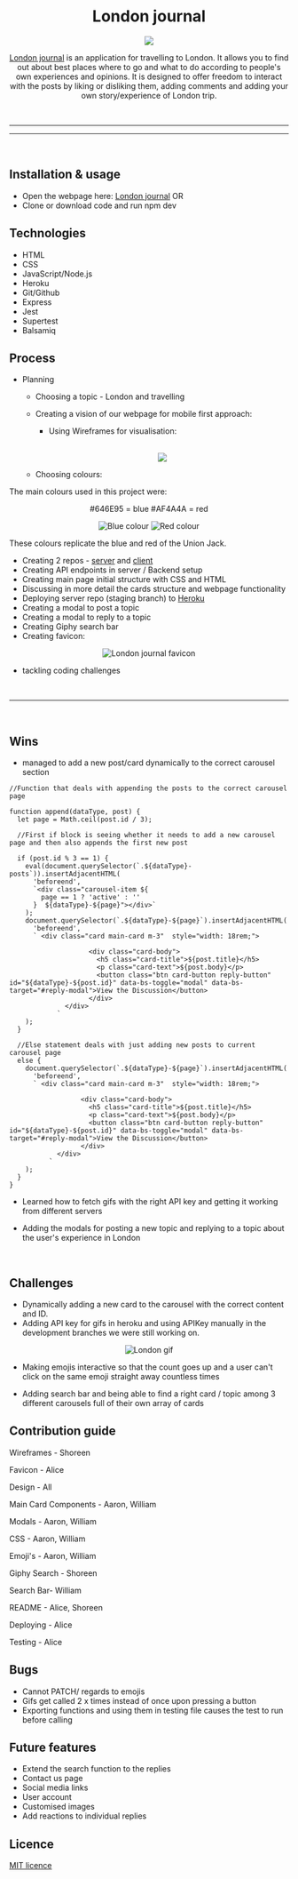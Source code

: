 <h1 align="center">London journal</h1>

<p align="center">
<img src="https://i.ibb.co/k0fJSY8/hugo-sousa-1-Z7-QDZq-T2-QQ-verysmall.jpg">
</p>


<div align="center">


[London journal](https://journal-to-end-all-journals.herokuapp.com/) is an application for travelling to London. It allows you to find out about best places where to go and what to do according to people's own experiences and opinions. It is designed to offer freedom to interact with the posts by liking or disliking them, adding comments and adding your own story/experience of London trip.

<br>

</div>

---

---

<br>

## Installation & usage

- Open the webpage here: [London journal](https://journal-to-end-all-journals.herokuapp.com/) OR
- Clone or download code and run npm dev

## Technologies

- HTML
- CSS
- JavaScript/Node.js
- Heroku
- Git/Github
- Express
- Jest
- Supertest
- Balsamiq

## Process

- Planning

  - Choosing a topic - London and travelling

  - Creating a vision of our webpage for mobile first approach:

    - Using Wireframes for visualisation:

    <br>

    <div align="center">


    ![](https://i.ibb.co/L9q6HdT/Screenshot-2022-05-17-120959.png)

    </div>

  - Choosing colours:

The main colours used in this project were:

<div align="center">


#646E95 = blue
#AF4A4A = red

![Blue colour](https://i.ibb.co/0C9wcM5/Screenshot-2022-05-17-095516.png)
![Red colour](https://i.ibb.co/vxYKHm1/Screenshot-real-2022-05-17-095719.png)

</div>

These colours replicate the blue and red of the Union Jack.

- Creating 2 repos - [server](https://github.com/alicekres/Lap-1-Portfolio-Project-Server) and [client](https://github.com/Izgardon/Lap-1-Portfolio-Project-Client)
- Creating API endpoints in server / Backend setup
- Creating main page initial structure with CSS and HTML
- Discussing in more detail the cards structure and webpage functionality
- Deploying server repo (staging branch) to [Heroku](https://dashboard.heroku.com/apps)
- Creating a modal to post a topic
- Creating a modal to reply to a topic
- Creating Giphy search bar
- Creating favicon:

<div align="center">


![London journal favicon](https://i.ibb.co/Hz2s6jp/favicon-32x32.png)

</div>

- tackling coding challenges

<br>

---

<br>

## Wins

- managed to add a new post/card dynamically to the correct carousel section

```
//Function that deals with appending the posts to the correct carousel page

function append(dataType, post) {
  let page = Math.ceil(post.id / 3);

  //First if block is seeing whether it needs to add a new carousel page and then also appends the first new post

  if (post.id % 3 == 1) {
    eval(document.querySelector(`.${dataType}-posts`)).insertAdjacentHTML(
      'beforeend',
      `<div class="carousel-item ${
        page == 1 ? 'active' : ''
      }  ${dataType}-${page}"></div>`
    );
    document.querySelector(`.${dataType}-${page}`).insertAdjacentHTML(
      'beforeend',
      ` <div class="card main-card m-3"  style="width: 18rem;">

                    <div class="card-body">
                      <h5 class="card-title">${post.title}</h5>
                      <p class="card-text">${post.body}</p>
                      <button class="btn card-button reply-button" id="${dataType}-${post.id}" data-bs-toggle="modal" data-bs-target="#reply-modal">View the Discussion</button>
                    </div>
              </div>
            `
    );
  }

  //Else statement deals with just adding new posts to current carousel page
  else {
    document.querySelector(`.${dataType}-${page}`).insertAdjacentHTML(
      'beforeend',
      ` <div class="card main-card m-3"  style="width: 18rem;">

                  <div class="card-body">
                    <h5 class="card-title">${post.title}</h5>
                    <p class="card-text">${post.body}</p>
                    <button class="btn card-button reply-button" id="${dataType}-${post.id}" data-bs-toggle="modal" data-bs-target="#reply-modal">View the Discussion</button>
                  </div>
            </div>
          `
    );
  }
}

```

- Learned how to fetch gifs with the right API key and getting it working from different servers

- Adding the modals for posting a new topic and replying to a topic about the user's experience in London

<br>

## Challenges

- Dynamically adding a new card to the carousel with the correct content and ID.
- Adding API key for gifs in heroku and using APIKey manually in the development branches we were still working on.

<div align="center">


![London gif](https://media2.giphy.com/media/jRHOfOfg4vCYkX7sFE/giphy.gif?cid=ecf05e47s480dj5gfl9sdthlpas6zfxx89vxb24vy716j4ji&rid=giphy.gif&ct=g)

</div>

- Making emojis interactive so that the count goes up and a user can't click on the same emoji straight away countless times

- Adding search bar and being able to find a right card / topic among 3 different carousels full of their own array of cards

## Contribution guide

Wireframes - Shoreen

Favicon - Alice

Design - All

Main Card Components  - Aaron, William

Modals - Aaron, William

CSS - Aaron, William

Emoji's - Aaron, William

Giphy Search - Shoreen

Search Bar-  William

README - Alice, Shoreen

Deploying - Alice

Testing - Alice



## Bugs

- Cannot PATCH/ regards to emojis
- Gifs get called 2 x times instead of once upon pressing a button
- Exporting functions and using them in testing file causes the test to run before calling

## Future features

- Extend the search function to the replies
- Contact us page
- Social media links
- User account
- Customised images
- Add reactions to individual replies

## Licence

[MIT licence](https://opensource.org/licenses/mit-license.php)
